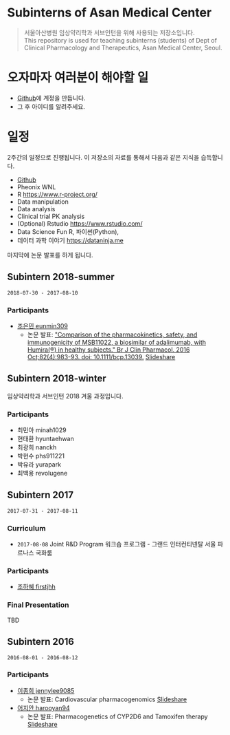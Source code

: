 # Subinterns of Asan Medical Center

> 서울아산병원 임상약리학과 서브인턴을 위해 사용되는 저장소입니다.  
> This repository is used for teaching subinterns (students) of Dept of Clinical Pharmacology and Therapeutics, Asan Medical Center, Seoul.

# 오자마자 여러분이 해야할 일

- [Github](https://github.com)에 계정을 만듭니다.
- 그 후 아이디를 알려주세요.

# 일정

2주간의 일정으로 진행됩니다. 이 저장소의 자료를 통해서 다음과 같은 지식을 습득합니다.

* [Github](https://github.com)
* Pheonix WNL
* R <https://www.r-project.org/>
* Data manipulation
* Data analysis
* Clinical trial PK analysis
* (Optional) Rstudio <https://www.rstudio.com/>
* Data Science Fun R, 파이썬(Python), 
* 데이터 과학 이야기 <https://dataninja.me>

마지막에 논문 발표를 하게 됩니다.

## Subintern 2018-summer

`2018-07-30 - 2017-08-10`

### Participants

* [조은민 eunmin309](https://github.com/eunmin309)
    * 논문 발표: ["Comparison of the pharmacokinetics, safety, and immunogenicity of MSB11022, a biosimilar of adalimumab, with Humira(®) in healthy subjects." Br J Clin Pharmacol. 2016 Oct;82(4):983-93. doi: 10.1111/bcp.13039.](https://www.ncbi.nlm.nih.gov/pubmed/?term=27285856) [Slideshare](https://www.slideshare.net/secret/4EvS6hpsTHNXGC)

## Subintern 2018-winter

임상약리학과 서브인턴 2018 겨울 과정입니다. 

### Participants

* 최민아 minah1029
* 현태환 hyuntaehwan
* 최광희 nanckh
* 박현수 phs911221
* 박유라 yurapark
* 최백용 revolugene

## Subintern 2017

`2017-07-31 - 2017-08-11`

### Curriculum

- `2017-08-08` Joint R&D Program 워크숍 프로그램 - 그랜드 인터컨티넨탈 서울 파르나스 국화룸

### Participants

* [조하혜 firstjhh](https://github.com/firstjhh)

### Final Presentation

TBD

## Subintern 2016

`2016-08-01 - 2016-08-12`  

### Participants

* [이종희 jennylee9085](https://github.com/jennylee9085)
    * 논문 발표: Cardiovascular pharmacogenomics [Slideshare](https://www.slideshare.net/secret/NWM4z342DhqgdA)
* [어지안 harooyan94](https://github.com/harooyan94)
    * 논문 발표: Pharmacogenetics of CYP2D6 and Tamoxifen therapy [Slideshare](https://www.slideshare.net/secret/CQu4g8jF4Ycb9L)
